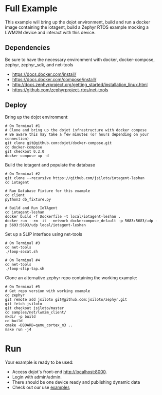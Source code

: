 # Full Example

This example will bring up the dojot environment, 
build and run a docker image containing the iotagent,
build a Zephyr RTOS example mocking a LWM2M device and interact with this device.

## Dependencies

Be sure to have the necessary environment with docker, docker-compose, zephyr, zephyr_sdk, and net-tools

- https://docs.docker.com/install/
- https://docs.docker.com/compose/install/
- http://docs.zephyrproject.org/getting_started/installation_linux.html
- https://github.com/zephyrproject-rtos/net-tools

## Deploy

Bring up the dojot environment:

    # On Terminal #1 
    # Clone and bring up the dojot infrastructure with docker compose
    # Be aware this may take a few minutes (or hours depending on your connection)
    git clone git@github.com:dojot/docker-compose.git
    cd docker-compose
    git checkout 0.2.0
    docker-compose up -d

Build the iotagent and populate the database
    
    # On Terminal #2
    git clone --recursive https://github.com/jsiloto/iotagent-leshan
    cd iotagent
    
    # Run Database Fixture for this example
    cd client
    python3 db_fixture.py
    
    # Build and Run IoTAgent
    cd iotagent-leshan
    docker build -f Dockerfile -t local/iotagent-leshan .
    docker run --rm -it --network dockercompose_default -p 5683:5683/udp -p 5693:5693/udp local/iotagent-leshan

Set up a SLIP interface using net-tools

    # On Terminal #3
    cd net-tools
    ./loop-socat.sh
    
    # On Terminal #4
    cd net-tools
    ./loop-slip-tap.sh
    
Clone an alternative zephyr repo containing the working example:

    # On Terminal #5
    # Get repo version with working example
    cd zephyr
    git remote add jsiloto git@github.com:jsiloto/zephyr.git
    git fetch jsiloto
    git checkout jsiloto/master
    cd samples/net/lwm2m_client/
    mkdir -p build
    cd build
    cmake -DBOARD=qemu_cortex_m3 ..
    make run -j4

# Run

Your example is ready to be used:
- Access dojot's front-end [http://localhost:8000](http://localhost:8000).
- Login with admin/admin. 
- There should be one device ready and publishing dynamic data
- Check out our use [examples](./doc/usage.md)

